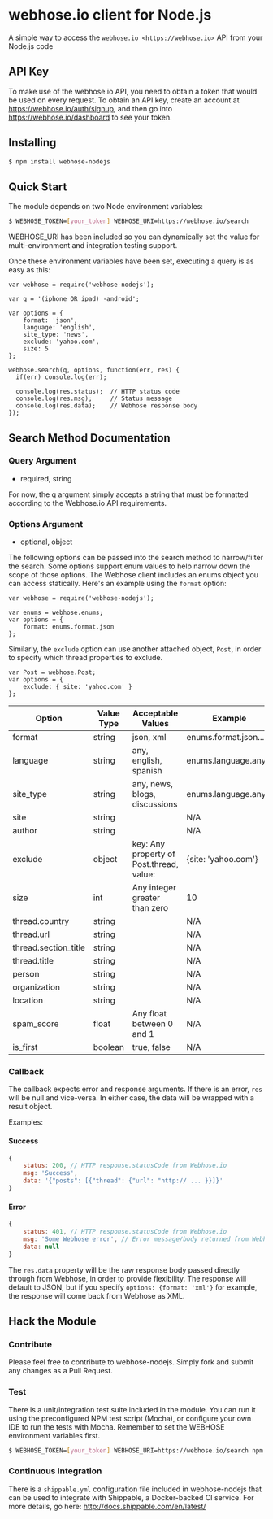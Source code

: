 webhose.io client for Node.js
============================

A simple way to access the `webhose.io <https://webhose.io>` API from your Node.js code

API Key
-------

To make use of the webhose.io API, you need to obtain a token that would be
used on every request. To obtain an API key, create an account at
https://webhose.io/auth/signup, and then go into
https://webhose.io/dashboard to see your token.

Installing
----------
```bash
$ npm install webhose-nodejs
```

Quick Start
-----------
The module depends on two Node environment variables:
```bash
$ WEBHOSE_TOKEN=[your_token] WEBHOSE_URI=https://webhose.io/search
```
WEBHOSE_URI has been included so you can dynamically set the value for multi-environment and integration testing support.

Once these environment variables have been set, executing a query is as easy as this:
```node
var webhose = require('webhose-nodejs');

var q = '(iphone OR ipad) -android';

var options = {
    format: 'json',
    language: 'english',
    site_type: 'news',
    exclude: 'yahoo.com',
    size: 5
};

webhose.search(q, options, function(err, res) {
  if(err) console.log(err);
  
  console.log(res.status);  // HTTP status code
  console.log(res.msg);     // Status message
  console.log(res.data);    // Webhose response body
});
```

Search Method Documentation
----------------------------
### Query Argument
 - required, string

For now, the q argument simply accepts a string that must be formatted according to the Webhose.io API requirements.

### Options Argument
 - optional, object

The following options can be passed into the search method to narrow/filter the search. Some options support enum values to help narrow down the scope of those options. The Webhose client includes an enums object you can access statically. Here's an example using the `format` option:

```node
var webhose = require('webhose-nodejs');

var enums = webhose.enums;
var options = {
    format: enums.format.json
};
```

Similarly, the `exclude` option can use another attached object, `Post`, in order to specify which thread properties to exclude.

```node
var Post = webhose.Post;
var options = {
    exclude: { site: 'yahoo.com' }
};
```

Option                  | Value Type    | Acceptable Values             | Example
------------------------| --------------| ------------------------------|----------------------
format                  | string        | json, xml                     | enums.format.json...
language                | string        | any, english, spanish         | enums.language.any...
site_type               | string        | any, news, blogs, discussions | enums.language.any...
site                    | string        | <passthrough>                 | N/A
author                  | string        | <passthrough>                 | N/A
exclude                 | object        | key: Any property of Post.thread, value: <passthrough>| {site: 'yahoo.com'}
size                    | int           | Any integer greater than zero | 10
thread.country          | string        | <passthrough>                 | N/A
thread.url              | string        | <passthrough>                 | N/A
thread.section_title    | string        | <passthrough>                 | N/A
thread.title            | string        | <passthrough>                 | N/A
person                  | string        | <passthrough>                 | N/A
organization            | string        | <passthrough>                 | N/A
location                | string        | <passthrough>                 | N/A
spam_score              | float         | Any float between 0 and 1     | N/A
is_first                | boolean       | true, false                   | N/A

### Callback
The callback expects error and response arguments. If there is an error, `res` will be null and vice-versa. In either case, the data will be wrapped with a result object.

Examples:

#### Success
```js
{
    status: 200, // HTTP response.statusCode from Webhose.io
    msg: 'Success',
    data: '{"posts": [{"thread": {"url": "http:// ... }}]}'
}
```

#### Error
```js
{
    status: 401, // HTTP response.statusCode from Webhose.io
    msg: 'Some Webhose error', // Error message/body returned from Webhose.io
    data: null
}
```

The `res.data` property will be the raw response body passed directly through from Webhose, in order to provide flexibility. The response will default to JSON, but if you specify `options: {format: 'xml'}` for example, the response will come back from Webhose as XML.

Hack the Module
-------
### Contribute
Please feel free to contribute to webhose-nodejs. Simply fork and submit any changes as a Pull Request.

### Test
There is a unit/integration test suite included in the module. You can run it using the preconfigured NPM test script (Mocha), or configure your own IDE to run the tests with Mocha. Remember to set the WEBHOSE environment variables first.

```bash
$ WEBHOSE_TOKEN=[your_token] WEBHOSE_URI=https://webhose.io/search npm test
```

### Continuous Integration
There is a `shippable.yml` configuration file included in webhose-nodejs that can be used to integrate with Shippable, a Docker-backed CI service. For more details, go here:
http://docs.shippable.com/en/latest/
